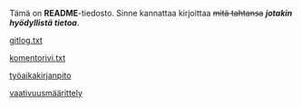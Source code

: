 Tämä on **README**-tiedosto. Sinne kannattaa kirjoittaa ~~mitä tahtansa~~ ***jotakin hyödyllistä tietoa***.

[gitlog.txt](https://github.com/sebastian-lehto/ot-harjoitustyo/blob/master/laskarit/viikko1/gitlog.txt)


[komentorivi.txt](https://github.com/sebastian-lehto/ot-harjoitustyo/blob/master/laskarit/viikko1/komentorivi.txt)


[työaikakirjanpito](https://github.com/sebastian-lehto/ot-harjoitustyo/blob/master/dokumentaatio/tuntikirjanpito.md)

[vaativuusmäärittely](https://github.com/sebastian-lehto/ot-harjoitustyo/blob/master/dokumentaatio/vaatimusmaarittelu.md)
